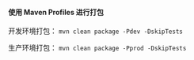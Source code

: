 #### 使用 Maven Profiles 进行打包
开发环境打包：
``
mvn clean package -Pdev -DskipTests
``

生产环境打包：
``
mvn clean package -Pprod -DskipTests
``
